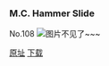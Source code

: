 ### M.C. Hammer Slide
No.108
![图片不见了~~~](https://imgs.xkcd.com/comics/mc_hammer_slide.png)

[原址](https://xkcd.com//108) [下载](https://imgs.xkcd.com/comics/mc_hammer_slide.png)

